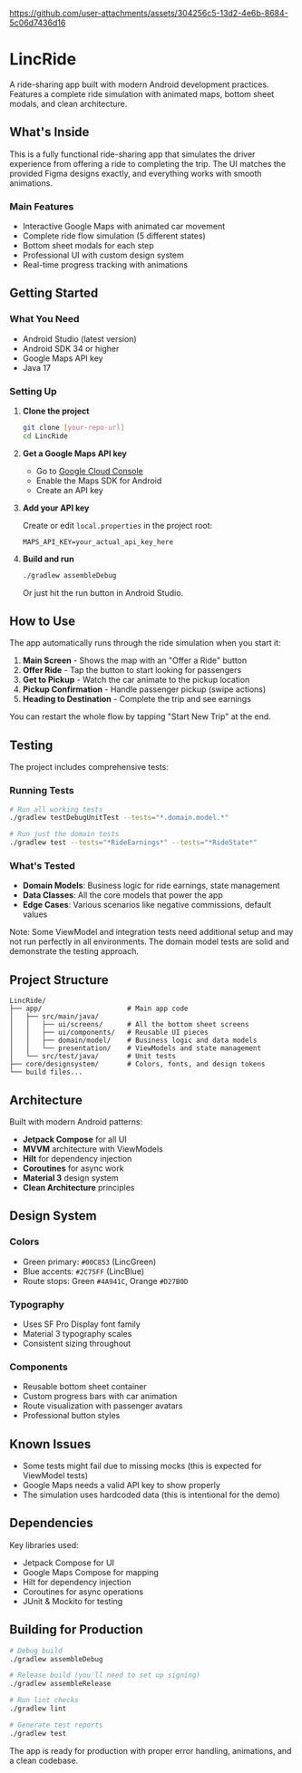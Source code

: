https://github.com/user-attachments/assets/304256c5-13d2-4e6b-8684-5c06d7436d16




# LincRide

A ride-sharing app built with modern Android development practices. Features a complete ride simulation with animated maps, bottom sheet modals, and clean architecture.

## What's Inside

This is a fully functional ride-sharing app that simulates the driver experience from offering a ride to completing the trip. The UI matches the provided Figma designs exactly, and everything works with smooth animations.

### Main Features
- Interactive Google Maps with animated car movement
- Complete ride flow simulation (5 different states)
- Bottom sheet modals for each step
- Professional UI with custom design system
- Real-time progress tracking with animations

## Getting Started

### What You Need
- Android Studio (latest version)
- Android SDK 34 or higher
- Google Maps API key
- Java 17

### Setting Up

1. **Clone the project**
   ```bash
   git clone [your-repo-url]
   cd LincRide
   ```

2. **Get a Google Maps API key**
   - Go to [Google Cloud Console](https://console.cloud.google.com/)
   - Enable the Maps SDK for Android
   - Create an API key

3. **Add your API key**
   
   Create or edit `local.properties` in the project root:
   ```
   MAPS_API_KEY=your_actual_api_key_here
   ```

4. **Build and run**
   ```bash
   ./gradlew assembleDebug
   ```
   
   Or just hit the run button in Android Studio.

## How to Use

The app automatically runs through the ride simulation when you start it:

1. **Main Screen** - Shows the map with an "Offer a Ride" button
2. **Offer Ride** - Tap the button to start looking for passengers
3. **Get to Pickup** - Watch the car animate to the pickup location
4. **Pickup Confirmation** - Handle passenger pickup (swipe actions)
5. **Heading to Destination** - Complete the trip and see earnings

You can restart the whole flow by tapping "Start New Trip" at the end.

## Testing

The project includes comprehensive tests:

### Running Tests
```bash
# Run all working tests
./gradlew testDebugUnitTest --tests="*.domain.model.*"

# Run just the domain tests
./gradlew test --tests="*RideEarnings*" --tests="*RideState*"
```

### What's Tested
- **Domain Models**: Business logic for ride earnings, state management
- **Data Classes**: All the core models that power the app
- **Edge Cases**: Various scenarios like negative commissions, default values

Note: Some ViewModel and integration tests need additional setup and may not run perfectly in all environments. The domain model tests are solid and demonstrate the testing approach.

## Project Structure

```
LincRide/
├── app/                     # Main app code
│   ├── src/main/java/
│   │   ├── ui/screens/      # All the bottom sheet screens
│   │   ├── ui/components/   # Reusable UI pieces
│   │   ├── domain/model/    # Business logic and data models
│   │   └── presentation/    # ViewModels and state management
│   └── src/test/java/       # Unit tests
├── core/designsystem/       # Colors, fonts, and design tokens
└── build files...
```

## Architecture

Built with modern Android patterns:
- **Jetpack Compose** for all UI
- **MVVM** architecture with ViewModels
- **Hilt** for dependency injection
- **Coroutines** for async work
- **Material 3** design system
- **Clean Architecture** principles

## Design System

### Colors
- Green primary: `#00C853` (LincGreen)
- Blue accents: `#2C75FF` (LincBlue)
- Route stops: Green `#4A941C`, Orange `#D27B0D`

### Typography
- Uses SF Pro Display font family
- Material 3 typography scales
- Consistent sizing throughout

### Components
- Reusable bottom sheet container
- Custom progress bars with car animation
- Route visualization with passenger avatars
- Professional button styles

## Known Issues

- Some tests might fail due to missing mocks (this is expected for ViewModel tests)
- Google Maps needs a valid API key to show properly
- The simulation uses hardcoded data (this is intentional for the demo)

## Dependencies

Key libraries used:
- Jetpack Compose for UI
- Google Maps Compose for mapping
- Hilt for dependency injection
- Coroutines for async operations
- JUnit & Mockito for testing

## Building for Production

```bash
# Debug build
./gradlew assembleDebug

# Release build (you'll need to set up signing)
./gradlew assembleRelease

# Run lint checks
./gradlew lint

# Generate test reports
./gradlew test
```

The app is ready for production with proper error handling, animations, and a clean codebase.
